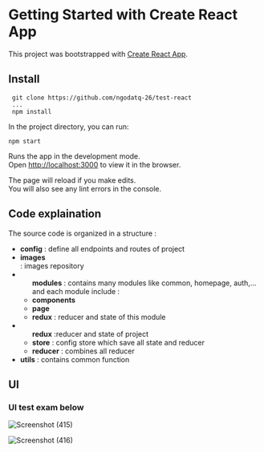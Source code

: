 # Getting Started with Create React App

This project was bootstrapped with [Create React App](https://github.com/facebook/create-react-app).

## Install
```
 git clone https://github.com/ngodatq-26/test-react
 ...
 npm install
```

In the project directory, you can run:

```
npm start
```

Runs the app in the development mode.\
Open [http://localhost:3000](http://localhost:3000) to view it in the browser.

The page will reload if you make edits.\
You will also see any lint errors in the console.

## Code explaination

The source code is organized in a structure :
<ul>
 <li><strong>config</strong> : define all endpoints and routes of project </li>
 <li><strong>images</strong></li> : images repository
 <li><ul><strong>modules</strong> : contains many modules like common, homepage, auth,... and each module include : 
  <li><strong>components</strong></li>
  <li><strong>page</strong></li>
  <li><strong>redux</strong> : reducer and state of this module</li>
  </ul>
 </li>
 <li><ul><strong>redux</strong> :reducer and state of project
  <li><strong>store</strong> : config store which save all state and reducer</li>
  <li><strong>reducer</strong> : combines all reducer</li>
  </ul></li>
 <li><strong>utils</strong> : contains common function</li>
</ul> 

## UI

### UI test exam below
![Screenshot (415)](https://user-images.githubusercontent.com/66765392/217414198-838ebf5d-f17d-455d-ae2a-024c4301ecbc.png)


![Screenshot (416)](https://user-images.githubusercontent.com/66765392/217414256-41460f92-ef6a-49f3-ae78-57daa40c7676.png)


